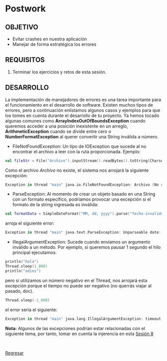 # Postwork

## OBJETIVO
- Evitar crashes en nuestra aplicación
- Manejar de forma estratégica los errores 

## REQUISITOS

1. Terminar los ejercicios y retos de esta sesión.

## DESARROLLO

La implementación de manejadores de errores es una tarea importante para el funcionamiento en el desarrollo de software. Existen muchos tipos de errores, pero a continuación enlistamos algunos casos y ejemplos para que los tomes en cuenta durante el desarrollo de tu proyecto. Ya hemos tocado algunas comunes como **ArrayIndexOutOfBoundsException**  cuando queremos acceder a una posición inexistente en un arreglo, **ArithmeticException** cuando se divide entre cero o **NumberFormatException** al querer convertir una String inválida a número.

- FileNotFoundException: Un tipo de IOException que sucede al no encontrar el archivo a leer con la ruta proporcionada. Ejemplo:

```kotlin
val fileStr = File("Archivo").inputStream().readBytes().toString(Charsets.UTF_8)
```

Como el archivo *Archivo* no existe, el sistema nos arrojará la siguiente excepción:

```kotlin
Exception in thread "main" java.io.FileNotFoundException: Archivo (No such file or directory)
```

- ParseException: Al momento de crear un objeto basado en una String con un formato específico, podríamos provocar una excepción si el formato de la string ingresada es inválida:

```kotlin
val formatData = SimpleDateFormat("MM, dd, yyyy").parse("fecha-invalida")
```

arroja el siguiente error:

```kotlin
Exception in thread "main" java.text.ParseException: Unparseable date: "fecha-invalida"
```

- IllegalArgumentException: Sucede cuando enviamos un argumento inválido a un método. Por ejemplo, si queremos pausar 1 segundo el hilo principal ejecutamos:

```kotlin
println("hola")
Thread.sleep(1_000)
println("adios")
```
pero si utilizamos un número negativo en el Thread, nos arrojará esta excepción porque el tiempo no puede ser negativo (no querrás viajar al pasado, doc).

```kotlin
Thread.sleep(-1_000)
```

el error sería el siguiente:

```kotlin
Exception in thread "main" java.lang.IllegalArgumentException: timeout value is negative
```


**Nota:** Algunos de las excepciones podrían estar relacionadas con el siguiente tema, por tanto, tomar en cuenta la injerencia en esta [Sesión 8](../../Sesion-08)


</br>

[Regresar](../)